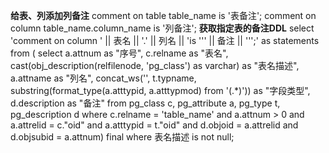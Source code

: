 **给表、列添加列备注**
comment on table table_name is '表备注';
comment on column table_name.column_name is '列备注';
**获取指定表的备注DDL**
select 'comment on column ' || 表名 || '.' || 列名 || 'is ''' || 备注 || ''';' as statements from (
select a.attnum as "序号",
		c.relname as "表名",
		cast(obj_description(relfilenode, 'pg_class') as varchar) as "表名描述",
		a.attname as "列名",
		concat_ws('', t.typname, substring(format_type(a.atttypid, a.atttypmod) from '\(.*\)')) as "字段类型",
		d.description as "备注"
from pg_class c, pg_attribute a, pg_type t, pg_description d
where c.relname = 'table_name'
and a.attnum > 0
and a.attrelid = c."oid"
and a.atttypid = t."oid"
and d.objoid = a.attrelid
and d.objsubid = a.attnum) final
where 表名描述 is not null;
